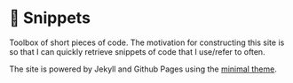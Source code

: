 # 🔌 Snippets  

Toolbox of short pieces of code. The motivation for constructing this site is so that I can quickly retrieve snippets of code that I use/refer to often. 

The site is powered by Jekyll and Github Pages using the [minimal theme](https://github.com/pages-themes/minimal). 
